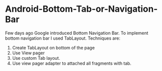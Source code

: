 # Android-Bottom-Tab-or-Navigation-Bar

Few days ago Google introduced Bottom Navigation Bar. To implement bottom navigation bar I used TabLayout. Techniques are:
1. Create TabLayout on bottom of the page
2. Use View pager
3. Use custom Tab layout.
4. Use view pager adapter to attached all fragments with tab.

